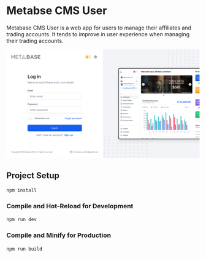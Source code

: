# Metabse CMS User

Metabase CMS User is a web app for users to manage their affiliates and trading accounts. It tends to improve in user experience when managing their trading accounts.

<img width="600px" src="public/images/readme-welcome.png" alt="image_name png" />

## Project Setup

```sh
npm install
```

### Compile and Hot-Reload for Development

```sh
npm run dev
```

### Compile and Minify for Production

```sh
npm run build
```
